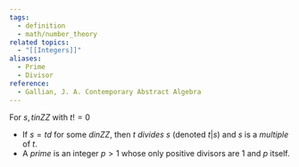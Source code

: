 ```yaml
---
tags:
  - definition
  - math/number_theory
related topics:
  - "[[Integers]]"
aliases:
  - Prime
  - Divisor
reference:
  - Gallian, J. A. Contemporary Abstract Algebra
---
```

For $s,t in ZZ$ with $t != 0$
- If $s=td$ for some $d in ZZ$, then $t$ _divides_ $s$ (denoted $t|s$) and $s$ is a _multiple_ of $t$.
- A _prime_ is an integer $p>1$ whose only positive divisors are $1$ and $p$ itself.